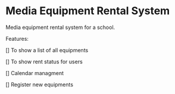 # Media Equipment Rental System

Media equipment rental system for a school.

Features: 

[] To show a list of all equipments

[] To show rent status for users

[] Calendar managment

[] Register new equipments 
 
